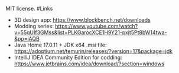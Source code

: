 MIT license.
#Links
- 3D design app: https://www.blockbench.net/downloads
- Modding series: https://www.youtube.com/watch?v=55qUIf3GMss&list=PLKGarocXCE1H9Y21-pxjt5Pt8bW14twa-&pp=iAQB
- Java Home 17.0.11 + JDK x64 .msi file: https://adoptium.net/temurin/releases/?version=17&package=jdk
- IntelliJ IDEA Community Edition for codding: https://www.jetbrains.com/idea/download/?section=windows
